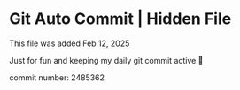 # Git Auto Commit | Hidden File

This file was added Feb 12, 2025

Just for fun and keeping my daily git commit active 🤪

commit number: 2485362
